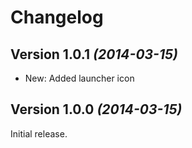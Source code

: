 Changelog
=========

Version 1.0.1 *(2014-03-15)*
----------------------------

 * New: Added launcher icon


Version 1.0.0 *(2014-03-15)*
----------------------------

Initial release.
